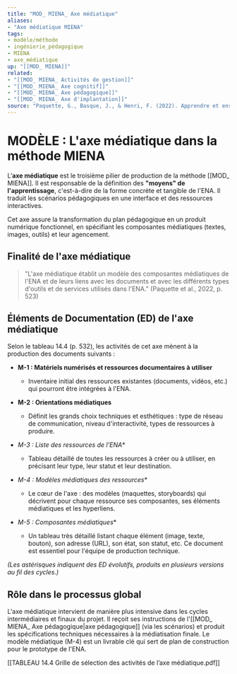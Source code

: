 ```yaml
---
title: "MOD_ MIENA_ Axe médiatique"
aliases: 
- "Axe médiatique MIENA"
tags:
- modèle/méthode
- ingénierie_pédagogique
- MIENA
- axe_médiatique
up: "[[MOD_ MIENA]]"
related: 
- "[[MOD_ MIENA_ Activités de gestion]]"
- "[[MOD_ MIENA_ Axe cognitif]]"
- "[[MOD_ MIENA_ Axe pédagogique]]"
- "[[MOD_ MIENA_ Axe d'implantation]]"
source: "Paquette, G., Basque, J., & Henri, F. (2022). Apprendre et enseigner sur le Web: quelle ingénierie pédagogique? Dans *ARCHITECTURE D’UNE NOUVELLE MÉTHODE D’INGÉNIERIE DES ENVIRONNEMENTS NUMÉRIQUES D’APPRENTISSAGE : LA MIENA* (chap. 14)."
---
```


# MODÈLE : L'axe médiatique dans la méthode MIENA

L'**axe médiatique** est le troisième pilier de production de la méthode [[MOD_ MIENA]]. Il est responsable de la définition des **"moyens" de l'apprentissage**, c'est-à-dire de la forme concrète et tangible de l'ENA. Il traduit les scénarios pédagogiques en une interface et des ressources interactives.

Cet axe assure la transformation du plan pédagogique en un produit numérique fonctionnel, en spécifiant les composantes médiatiques (textes, images, outils) et leur agencement.

## Finalité de l'axe médiatique

> "L'axe médiatique établit un modèle des composantes médiatiques de l'ENA et de leurs liens avec les documents et avec les différents types d'outils et de services utilisés dans l'ENA." (Paquette et al., 2022, p. 523)

## Éléments de Documentation (ED) de l'axe médiatique

Selon le tableau 14.4 (p. 532), les activités de cet axe mènent à la production des documents suivants :

- **M-1 : Matériels numérisés et ressources documentaires à utiliser**
  - Inventaire initial des ressources existantes (documents, vidéos, etc.) qui pourront être intégrées à l'ENA.

- **M-2 : Orientations médiatiques**
  - Définit les grands choix techniques et esthétiques : type de réseau de communication, niveau d'interactivité, types de ressources à produire.

- **M-3* : Liste des ressources de l'ENA**
  - Tableau détaillé de toutes les ressources à créer ou à utiliser, en précisant leur type, leur statut et leur destination.

- **M-4* : Modèles médiatiques des ressources**
  - Le cœur de l'axe : des modèles (maquettes, storyboards) qui décrivent pour chaque ressource ses composantes, ses éléments médiatiques et les hyperliens.

- **M-5* : Composantes médiatiques**
  - Un tableau très détaillé listant chaque élément (image, texte, bouton), son adresse (URL), son état, son statut, etc. Ce document est essentiel pour l'équipe de production technique.

*(Les astérisques indiquent des ED évolutifs, produits en plusieurs versions au fil des cycles.)*

## Rôle dans le processus global

L'axe médiatique intervient de manière plus intensive dans les cycles intermédiaires et finaux du projet. Il reçoit ses instructions de l'[[MOD_ MIENA_ Axe pédagogique|axe pédagogique]] (via les scénarios) et produit les spécifications techniques nécessaires à la médiatisation finale. Le modèle médiatique (M-4) est un livrable clé qui sert de plan de construction pour le prototype de l'ENA.

[[TABLEAU 14.4 Grille de sélection des activités de l’axe médiatique.pdf]]